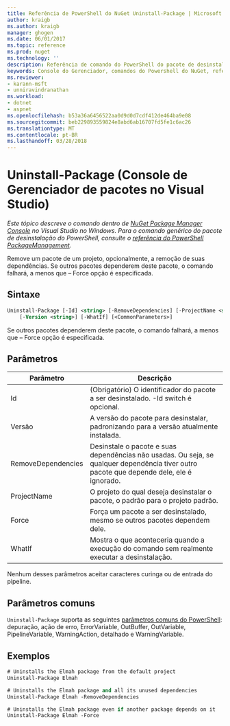 ```yaml
---
title: Referência de PowerShell do NuGet Uninstall-Package | Microsoft Docs
author: kraigb
ms.author: kraigb
manager: ghogen
ms.date: 06/01/2017
ms.topic: reference
ms.prod: nuget
ms.technology: ''
description: Referência de comando do PowerShell do pacote de desinstalação no Console do Gerenciador de pacotes do NuGet no Visual Studio.
keywords: Console do Gerenciador, comandos do Powershell do NuGet, referência do Powershell do NuGet, pacote de desinstalação do pacote NuGet
ms.reviewer:
- karann-msft
- unniravindranathan
ms.workload:
- dotnet
- aspnet
ms.openlocfilehash: b53a36a6456522aa0d9d0d7cdf412de464ba9e08
ms.sourcegitcommit: beb229893559824e8abd6ab16707fd5fe1c6ac26
ms.translationtype: MT
ms.contentlocale: pt-BR
ms.lasthandoff: 03/28/2018
---
```

# <a name="uninstall-package-package-manager-console-in-visual-studio"></a>Uninstall-Package (Console de Gerenciador de pacotes no Visual Studio)

*Este tópico descreve o comando dentro de [NuGet Package Manager Console](package-manager-console.md) no Visual Studio no Windows. Para o comando genérico do pacote de desinstalação do PowerShell, consulte o [referência do PowerShell PackageManagement](/powershell/module/packagemanagement/?view=powershell-6).*

Remove um pacote de um projeto, opcionalmente, a remoção de suas dependências. Se outros pacotes dependerem deste pacote, o comando falhará, a menos que – Force opção é especificada.

## <a name="syntax"></a>Sintaxe

```ps
Uninstall-Package [-Id] <string> [-RemoveDependencies] [-ProjectName <string>] [-Force]
    [-Version <string>] [-WhatIf] [<CommonParameters>]
```

Se outros pacotes dependerem deste pacote, o comando falhará, a menos que – Force opção é especificada.

## <a name="parameters"></a>Parâmetros

| Parâmetro | Descrição |
| --- | --- |
| Id | (Obrigatório) O identificador do pacote a ser desinstalado. -Id switch é opcional. |
| Versão | A versão do pacote para desinstalar, padronizando para a versão atualmente instalada. |
| RemoveDependencies | Desinstale o pacote e suas dependências não usadas. Ou seja, se qualquer dependência tiver outro pacote que depende dele, ele é ignorado. |
| ProjectName | O projeto do qual deseja desinstalar o pacote, o padrão para o projeto padrão. |
| Force | Força um pacote a ser desinstalado, mesmo se outros pacotes dependem dele. |
| WhatIf | Mostra o que aconteceria quando a execução do comando sem realmente executar a desinstalação. |

Nenhum desses parâmetros aceitar caracteres curinga ou de entrada do pipeline.

## <a name="common-parameters"></a>Parâmetros comuns

`Uninstall-Package` suporta as seguintes [parâmetros comuns do PowerShell](http://go.microsoft.com/fwlink/?LinkID=113216): depuração, ação de erro, ErrorVariable, OutBuffer, OutVariable, PipelineVariable, WarningAction, detalhado e WarningVariable.

## <a name="examples"></a>Exemplos

```ps
# Uninstalls the Elmah package from the default project
Uninstall-Package Elmah

# Uninstalls the Elmah package and all its unused dependencies
Uninstall-Package Elmah -RemoveDependencies 

# Uninstalls the Elmah package even if another package depends on it
Uninstall-Package Elmah -Force
```
